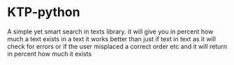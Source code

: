 # KTP-python
A simple yet smart search in texts library. it will give you in percent how much a text exists in a text
it works better than just if text in text as it will check for errors or if the user misplaced a correct order etc and it will return in percent how much it exists
